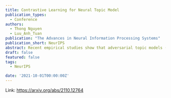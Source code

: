 ```yaml
---
title: Contrastive Learning for Neural Topic Model
publication_types:
  - Conference
authors:
  - Thong Nguyen
  - Luu_Anh_Tuan
publication: "The Advances in Neural Information Processing Systems"
publication_short: NeurIPS
abstract: Recent empirical studies show that adversarial topic models (ATM) can successfully capture semantic patterns of the document by differentiating a document with another dissimilar sample. However, utilizing that discriminative-generative architecture has two important drawbacks:(1) the architecture does not relate similar documents, which has the same document-word distribution of salient words; (2) it restricts the ability to integrate external information, such as sentiments of the document, which has been shown to benefit the training of neural topic model. To address those issues, we revisit the adversarial topic architecture in the viewpoint of mathematical analysis, propose a novel approach to re-formulate discriminative goal as an optimization problem, and design a novel sampling method which facilitates the integration of external variables. The reformulation encourages the model to incorporate the relations among similar samples and enforces the constraint on the similarity among dissimilar ones; while the sampling method, which is based on the internal input and reconstructed output, helps inform the model of salient words contributing to the main topic. Experimental results show that our framework outperforms other state-of-the-art neural topic models in three common benchmark datasets that belong to various domains, vocabulary sizes, and document lengths in terms of topic coherence.
draft: false
featured: false
tags:
  - NeurIPS

date: '2021-10-01T00:00:00Z'
---
```

Link: https://arxiv.org/abs/2110.12764